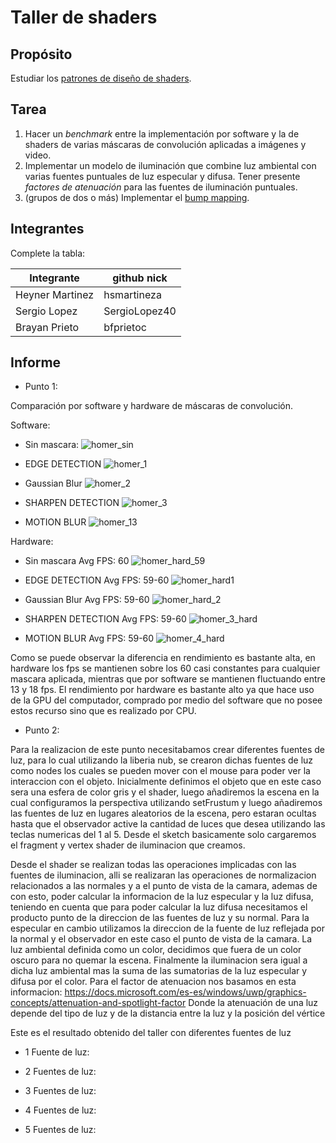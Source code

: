# Taller de shaders

## Propósito

Estudiar los [patrones de diseño de shaders](http://visualcomputing.github.io/Shaders/#/4).

## Tarea

1. Hacer un _benchmark_ entre la implementación por software y la de shaders de varias máscaras de convolución aplicadas a imágenes y video.
2. Implementar un modelo de iluminación que combine luz ambiental con varias fuentes puntuales de luz especular y difusa. Tener presente _factores de atenuación_ para las fuentes de iluminación puntuales.
3. (grupos de dos o más) Implementar el [bump mapping](https://en.wikipedia.org/wiki/Bump_mapping).

## Integrantes

Complete la tabla:

| Integrante | github nick |
|------------|-------------|
| Heyner   Martinez  |hsmartineza  |
| Sergio   Lopez     |SergioLopez40|
| Brayan   Prieto    |bfprietoc|

## Informe

* Punto 1:

Comparación por software y hardware de máscaras de convolución.

Software:

- Sin mascara:
![homer_sin](https://user-images.githubusercontent.com/25939145/60782724-6dc84900-a10d-11e9-8364-73c100dc4c25.png)

- EDGE DETECTION
![homer_1](https://user-images.githubusercontent.com/25939145/60782731-76208400-a10d-11e9-94db-0a9109279b9a.png)

- Gaussian Blur 
![homer_2](https://user-images.githubusercontent.com/25939145/60782732-76208400-a10d-11e9-8af4-876a29b09e3b.png)

- SHARPEN DETECTION
![homer_3](https://user-images.githubusercontent.com/25939145/60782733-76208400-a10d-11e9-8fbc-40d7d6a29e52.png)

- MOTION BLUR
![homer_13](https://user-images.githubusercontent.com/25939145/60782737-76b91a80-a10d-11e9-9751-01ad8c9d49aa.png)

Hardware:
- Sin mascara Avg FPS: 60
![homer_hard_59](https://user-images.githubusercontent.com/25939145/60782740-7751b100-a10d-11e9-8b47-93f9658f33e9.png)

- EDGE DETECTION Avg FPS: 59-60
![homer_hard1](https://user-images.githubusercontent.com/25939145/60782741-7751b100-a10d-11e9-9ecd-d79c31932fe7.png)

- Gaussian Blur Avg FPS: 59-60
![homer_hard_2](https://user-images.githubusercontent.com/25939145/60782739-76b91a80-a10d-11e9-99e6-25fc1263bccf.png)

- SHARPEN DETECTION Avg FPS: 59-60
![homer_3_hard](https://user-images.githubusercontent.com/25939145/60782735-76208400-a10d-11e9-8056-d9936b5fad8b.png)

- MOTION BLUR Avg FPS: 59-60
![homer_4_hard](https://user-images.githubusercontent.com/25939145/60782736-76208400-a10d-11e9-8fd7-ae7a376172ba.png)

Como se puede observar la diferencia en rendimiento es bastante alta, en hardware los fps se mantienen sobre los 60 casi constantes para cualquier mascara aplicada, mientras que por software se mantienen fluctuando entre 13 y 18 fps. El rendimiento por hardware es bastante alto ya que hace uso de la GPU del computador, comprado por medio del software que no posee estos recurso sino que es realizado por CPU.

* Punto 2:

Para la realizacion de este punto necesitabamos crear diferentes fuentes de luz, para lo cual utilizando la liberia nub, se crearon dichas fuentes de luz como nodes los cuales se pueden mover con el mouse para poder ver la interaccion con el objeto.
Inicialmente definimos el objeto que en este caso sera una esfera de color gris y el shader, luego añadiremos la escena en la cual configuramos la perspectiva utilizando setFrustum y luego añadiremos las fuentes de luz en lugares aleatorios de la escena, pero estaran ocultas hasta que el observador active la cantidad de luces que desea utilizando las teclas numericas del 1 al 5. Desde el sketch basicamente solo cargaremos el fragment y vertex shader de iluminacion que creamos. 

Desde el shader se realizan todas las operaciones implicadas con las fuentes de iluminacion, alli se realizaran las operaciones de normalizacion relacionados a las normales y a el punto de vista de la camara, ademas de con esto, poder calcular la informacion de la luz especular y la luz difusa, teniendo en cuenta que para poder calcular la luz difusa necesitamos el producto punto de la direccion de las fuentes de luz y su normal. Para la especular en cambio utilizamos la direccion de la fuente de luz reflejada por la normal y el observador en este caso el punto de vista de la camara.
La luz ambiental definida como un color, decidimos que fuera de un color oscuro para no quemar la escena. Finalmente la iluminacion sera igual a dicha luz ambiental mas la suma de las sumatorias de la luz especular y difusa por el color.
Para el factor de atenuacion nos basamos en esta informacion: 
https://docs.microsoft.com/es-es/windows/uwp/graphics-concepts/attenuation-and-spotlight-factor
Donde la atenuación de una luz depende del tipo de luz y de la distancia entre la luz y la posición del vértice

Este es el resultado obtenido del taller con diferentes fuentes de luz

* 1 Fuente de luz:

* 2 Fuentes de luz:

* 3 Fuentes de luz:

* 4 Fuentes de luz:

* 5 Fuentes de luz:


